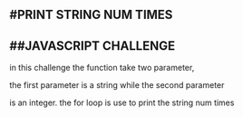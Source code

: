 #PRINT STRING NUM TIMES
---
##JAVASCRIPT CHALLENGE
---
in this challenge the function take two parameter,

the first parameter is a string while the second parameter

is an integer. the for loop is use to print the string num times
